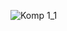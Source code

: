 ![Komp 1_1](https://github.com/62arda/dsfsgrfd/assets/133544192/d81d94d8-6135-4f0f-be72-7153613ff841)
